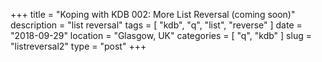 +++
title = "Koping with KDB 002: More List Reversal (coming soon)"
description = "list reversal"
tags = [ "kdb", "q", "list", "reverse" ]
date = "2018-09-29"
location = "Glasgow, UK"
categories = [
  "q",
  "kdb"
]
slug = "listreversal2"
type = "post"
+++

